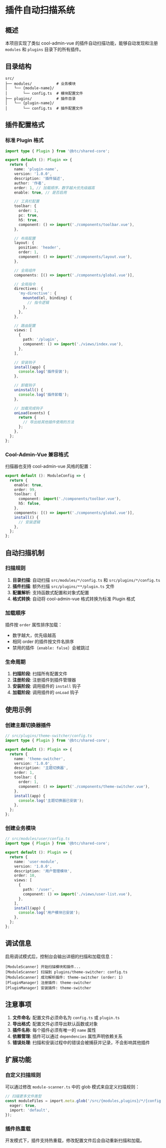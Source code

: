 # 插件自动扫描系统

## 概述

本项目实现了类似 cool-admin-vue 的插件自动扫描功能，能够自动发现和注册 `modules` 和 `plugins` 目录下的所有插件。

## 目录结构

```
src/
├── modules/           # 业务模块
│   └── {module-name}/
│       └── config.ts  # 模块配置文件
├── plugins/           # 插件目录
│   └── {plugin-name}/
│       └── config.ts  # 插件配置文件
```

## 插件配置格式

### 标准 Plugin 格式

```typescript
import type { Plugin } from '@btc/shared-core';

export default (): Plugin => {
  return {
    name: 'plugin-name',
    version: '1.0.0',
    description: '插件描述',
    author: '作者',
    order: 1, // 加载顺序，数字越大优先级越高
    enable: true, // 是否启用

    // 工具栏配置
    toolbar: {
      order: 1,
      pc: true,
      h5: true,
      component: () => import('./components/toolbar.vue'),
    },

    // 布局配置
    layout: {
      position: 'header',
      order: 1,
      component: () => import('./components/layout.vue'),
    },

    // 全局组件
    components: [() => import('./components/global.vue')],

    // 全局指令
    directives: {
      'my-directive': {
        mounted(el, binding) {
          // 指令逻辑
        },
      },
    },

    // 路由配置
    views: [
      {
        path: '/plugin',
        component: () => import('./views/index.vue'),
      },
    ],

    // 安装钩子
    install(app) {
      console.log('插件安装');
    },

    // 卸载钩子
    uninstall() {
      console.log('插件卸载');
    },

    // 加载完成钩子
    onLoad(events) {
      return {
        // 导出给其他插件使用的方法
      };
    },
  };
};
```

### Cool-Admin-Vue 兼容格式

扫描器也支持 cool-admin-vue 风格的配置：

```typescript
export default (): ModuleConfig => {
  return {
    enable: true,
    order: 99,
    toolbar: {
      component: import('./components/toolbar.vue'),
      h5: false,
    },
    components: [() => import('./components/global.vue')],
    install() {
      // 安装逻辑
    },
  };
};
```

## 自动扫描机制

### 扫描规则

1. **目录扫描**: 自动扫描 `src/modules/*/config.ts` 和 `src/plugins/*/config.ts`
2. **插件扫描**: 额外扫描 `src/plugins/**/plugin.ts` 文件
3. **配置解析**: 支持函数式配置和对象式配置
4. **格式转换**: 自动将 cool-admin-vue 格式转换为标准 Plugin 格式

### 加载顺序

插件按 `order` 属性排序加载：

- 数字越大，优先级越高
- 相同 order 的插件按文件名排序
- 禁用的插件（`enable: false`）会被跳过

### 生命周期

1. **扫描阶段**: 扫描所有配置文件
2. **注册阶段**: 注册插件到插件管理器
3. **安装阶段**: 调用插件的 `install` 钩子
4. **加载阶段**: 调用插件的 `onLoad` 钩子

## 使用示例

### 创建主题切换器插件

```typescript
// src/plugins/theme-switcher/config.ts
import type { Plugin } from '@btc/shared-core';

export default (): Plugin => {
  return {
    name: 'theme-switcher',
    version: '1.0.0',
    description: '主题切换器',
    order: 1,
    toolbar: {
      order: 1,
      component: () => import('./components/theme-switcher.vue'),
    },
    install(app) {
      console.log('主题切换器已安装');
    },
  };
};
```

### 创建业务模块

```typescript
// src/modules/user/config.ts
import type { Plugin } from '@btc/shared-core';

export default (): Plugin => {
  return {
    name: 'user-module',
    version: '1.0.0',
    description: '用户管理模块',
    order: 10,
    views: [
      {
        path: '/user',
        component: () => import('./views/user-list.vue'),
      },
    ],
    install(app) {
      console.log('用户模块已安装');
    },
  };
};
```

## 调试信息

启用调试模式后，控制台会输出详细的扫描和加载信息：

```
[ModuleScanner] 开始扫描模块和插件...
[ModuleScanner] 扫描到 plugins/theme-switcher: config.ts
[ModuleScanner] 成功解析插件: theme-switcher (order: 1)
[PluginManager] 注册插件: theme-switcher
[PluginManager] 安装插件: theme-switcher
```

## 注意事项

1. **文件命名**: 配置文件必须命名为 `config.ts` 或 `plugin.ts`
2. **导出格式**: 配置文件必须导出默认函数或对象
3. **插件名称**: 每个插件必须有唯一的 `name` 属性
4. **依赖管理**: 插件可以通过 `dependencies` 属性声明依赖关系
5. **错误处理**: 扫描和安装过程中的错误会被捕获并记录，不会影响其他插件

## 扩展功能

### 自定义扫描规则

可以通过修改 `module-scanner.ts` 中的 glob 模式来自定义扫描规则：

```typescript
// 扫描更多文件类型
const moduleFiles = import.meta.glob('/src/{modules,plugins}/*/{config.ts,index.ts,plugin.ts}', {
  eager: true,
  import: 'default',
});
```

### 插件热重载

开发模式下，插件支持热重载，修改配置文件后会自动重新扫描和加载。

